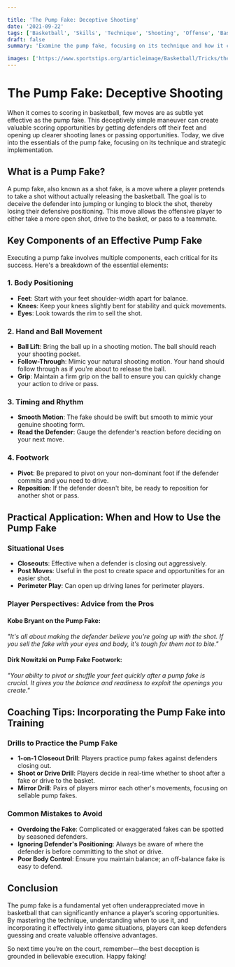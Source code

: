 ```yaml
---

title: 'The Pump Fake: Deceptive Shooting'
date: '2021-09-22'
tags: ['Basketball', 'Skills', 'Technique', 'Shooting', 'Offense', 'Basketball IQ', 'Coaching', 'Player Development', 'Defense']
draft: false
summary: 'Examine the pump fake, focusing on its technique and how it can create scoring opportunities by getting defenders in the air.'

images: ['https://www.sportstips.org/articleimage/Basketball/Tricks/the_pump_fake_deceptive_shooting.webp']
---
```


# The Pump Fake: Deceptive Shooting

When it comes to scoring in basketball, few moves are as subtle yet effective as the pump fake. This deceptively simple maneuver can create valuable scoring opportunities by getting defenders off their feet and opening up clearer shooting lanes or passing opportunities. Today, we dive into the essentials of the pump fake, focusing on its technique and strategic implementation.

## What is a Pump Fake?

A pump fake, also known as a shot fake, is a move where a player pretends to take a shot without actually releasing the basketball. The goal is to deceive the defender into jumping or lunging to block the shot, thereby losing their defensive positioning. This move allows the offensive player to either take a more open shot, drive to the basket, or pass to a teammate.

## Key Components of an Effective Pump Fake

Executing a pump fake involves multiple components, each critical for its success. Here's a breakdown of the essential elements:

### 1. **Body Positioning**

   - **Feet**: Start with your feet shoulder-width apart for balance.
   - **Knees**: Keep your knees slightly bent for stability and quick movements.
   - **Eyes**: Look towards the rim to sell the shot.

### 2. **Hand and Ball Movement**

   - **Ball Lift**: Bring the ball up in a shooting motion. The ball should reach your shooting pocket.
   - **Follow-Through**: Mimic your natural shooting motion. Your hand should follow through as if you're about to release the ball.
   - **Grip**: Maintain a firm grip on the ball to ensure you can quickly change your action to drive or pass.

### 3. **Timing and Rhythm**

   - **Smooth Motion**: The fake should be swift but smooth to mimic your genuine shooting form.
   - **Read the Defender**: Gauge the defender's reaction before deciding on your next move.

### 4. **Footwork**

   - **Pivot**: Be prepared to pivot on your non-dominant foot if the defender commits and you need to drive.
   - **Reposition**: If the defender doesn't bite, be ready to reposition for another shot or pass.

## Practical Application: When and How to Use the Pump Fake

### Situational Uses

- **Closeouts**: Effective when a defender is closing out aggressively.
- **Post Moves**: Useful in the post to create space and opportunities for an easier shot.
- **Perimeter Play**: Can open up driving lanes for perimeter players.

### Player Perspectives: Advice from the Pros

#### **Kobe Bryant** on the Pump Fake:

_"It's all about making the defender believe you're going up with the shot. If you sell the fake with your eyes and body, it's tough for them not to bite."_

#### **Dirk Nowitzki** on Pump Fake Footwork:

_"Your ability to pivot or shuffle your feet quickly after a pump fake is crucial. It gives you the balance and readiness to exploit the openings you create."_

## Coaching Tips: Incorporating the Pump Fake into Training

### Drills to Practice the Pump Fake

- **1-on-1 Closeout Drill**: Players practice pump fakes against defenders closing out.
- **Shoot or Drive Drill**: Players decide in real-time whether to shoot after a fake or drive to the basket.
- **Mirror Drill**: Pairs of players mirror each other's movements, focusing on sellable pump fakes.

### Common Mistakes to Avoid

- **Overdoing the Fake**: Complicated or exaggerated fakes can be spotted by seasoned defenders.
- **Ignoring Defender's Positioning**: Always be aware of where the defender is before committing to the shot or drive.
- **Poor Body Control**: Ensure you maintain balance; an off-balance fake is easy to defend.

## Conclusion

The pump fake is a fundamental yet often underappreciated move in basketball that can significantly enhance a player’s scoring opportunities. By mastering the technique, understanding when to use it, and incorporating it effectively into game situations, players can keep defenders guessing and create valuable offensive advantages.

So next time you’re on the court, remember—the best deception is grounded in believable execution. Happy faking!
```
